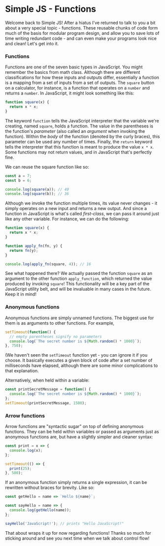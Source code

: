 # Simple JS - Functions

Welcome back to Simple JS! After a hiatus I've returned to talk to you a bit about a very special topic - functions. These reusable chunks of code form much of the basis for modular program design, and allow you to save lots of time writing redundant code - and can even make your programs look nice and clean! Let's get into it.

### Functions

Functions are one of the seven basic types in JavaScript. You might remember the basics from math class. Although there are different classifications for how these inputs and outputs differ, essentially a function is a mapping from a set of inputs from a set of outputs. The `square` button on a calculator, for instance, is a function that operates on a `number` and returns a `number`. In JavaScript, it might look something like this:

```js
function square(x) {
  return x * x;
}
```

The keyword `function` tells the JavaScript interpreter that the variable we're creating, named `square`, holds a function. The value in the parentheses is the function's _parameter_ (also called an _argument_ when invoking the function). Within the _body_ of the function (denoted by the curly braces), this parameter can be used any number of times. Finally, the `return` keyword tells the interpreter that this function is meant to produce the value `x * x`. Some functions may not return values, and in JavaScript that's perfectly fine.

We can reuse the square function like so:

```js
const a = 7;
const b = 6;

console.log(square(a)); // 49
console.log(square(b)); // 36
```

Although we invoke the function multiple times, its value never changes - it simply operates on a new input and returns a new output. And since a function in JavaScript is what's called _first-class_, we can pass it around just like any other variable. For instance, we can do the following:

```js
function square(x) {
  return x * x;
}

function apply_fn(fn, y) {
  return fn(y);
}

console.log(apply_fn(square, 4)); // 16
```

See what happened there? We actually passed the function `square` as an argument to the other function `apply_function`, which returned the value produced by invoking `square`! This functionality will be a key part of the JavaScript utility belt, and will be invaluable in many cases in the future. Keep it in mind!

### Anonymous functions

Anonymous functions are simply unnamed functions. The biggest use for them is as arguments to other functions. For example,

```js
setTimeout(function() {
  // empty parentheses signify no parameters
  console.log(`The secret number is ${Math.random() * 1000}`);
}, 750);
```

(We haven't seen the `setTimeout` function yet - you can ignore it if you choose. It basically executes a given block of code after a set number of milliseconds have elapsed, although there are some minor complications to that explanation.

Alternatively, when held within a variable:

```js
const printSecretMessage = function() {
  console.log(`The secret number is ${Math.random() * 1000}`);
};
setTimeout(printSecretMessage, 1500);
```

### Arrow functions

Arrow functions are "syntactic sugar" on top of defining anonymous functions. They can be held within variables or passed as arguments just as anonymous functions are, but have a slightly simpler and cleaner syntax:

```js
const print = x => {
  console.log(x);
};

setTimeout(() => {
  print(25);
}, 500);
```

If an anonymous function simply returns a single expression, it can be rewritten without braces for brevity. Like so:

```js
const getHello = name => `Hello ${name}`;

const sayHello = name => {
  console.log(getHello(name));
};

sayHello('JavaScript!'); // prints "Hello JavaScript!"
```

That about wraps it up for now regarding functions! Thanks so much for sticking around and see you next time when we talk about control flow!
